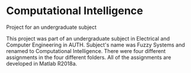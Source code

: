 # Computational Intelligence
 Project for an undergraduate subject

This project was part of an undergraduate subject in Electrical and Computer Engineering in AUTH. Subject's name was Fuzzy Systems and renamed to Computational Intelligence.
There were four different assignments in the four different folders.
All of the assignments are developed in Matlab R2018a.
